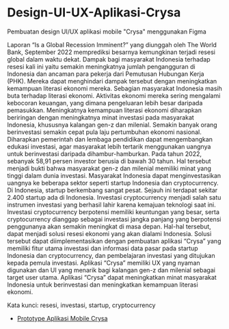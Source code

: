 # Design-UI-UX-Aplikasi-Crysa

Pembuatan design UI/UX aplikasi mobile "Crysa" menggunakan Figma

Laporan “Is a Global Recession Imminent?” yang diunggah oleh The World Bank, September 2022 memprediksi besarnya kemungkinan terjadi resesi global dalam waktu dekat. Dampak bagi masyarakat Indonesia terhadap resesi kali ini yaitu semakin meningkatnya jumlah pengangguran di Indonesia dan ancaman para pekerja dari Pemutusan Hubungan Kerja (PHK). Mereka dapat menghindari dampak tersebut dengan meningkatkan kemampuan literasi ekonomi mereka. Sebagian masyarakat Indonesia masih buta terhadap literasi ekonomi. Aktivitas ekonomi mereka sering mengalami kebocoran keuangan, yang dimana pengeluaran lebih besar daripada pemasukkan. Meningkatnya kemampuan literasi ekonomi diharapkan beriringan dengan meningkatnya minat investasi pada masyarakat Indonesia, khususnya kalangan gen-z dan milenial. Semakin banyak orang berinvestasi semakin cepat pula laju pertumbuhan ekonomi nasional. Diharapkan pemerintah dan lembaga pendidikan dapat mengembangkan edukasi investasi, agar masyarakat lebih tertarik menggunakan uangnya untuk berinvestasi daripada dihambur-hamburkan. Pada tahun 2022, sebanyak 58,91 persen investor berusia di bawah 30 tahun. Hal tersebut menjadi bukti bahwa masyarakat gen-z dan milenial memiliki minat yang tinggi dalam dunia investasi. Masyarakat Indonesia dapat menginvestasikan uangnya ke beberapa sektor seperti startup Indonesia dan cryptocurrency. Di Indonesia, startup berkembang sangat pesat. Sejauh ini terdapat sekitar 2.400 startup ada di Indonesia. Investasi cryptocurrency menjadi salah satu instrumen investasi yang berhasil lahir karena kemajuan teknologi saat ini. Investasi cryptocurrency berpotensi memiliki keuntungan yang besar, serta cryptocurrency dianggap sebagai investasi jangka panjang yang berpotensi penggunanya akan semakin meningkat di masa depan. Hal-hal tersebut, dapat menjadi solusi resesi ekonomi yang akan dialami Indonesia. Solusi tersebut dapat diimplementasikan dengan pembuatan aplikasi “Crysa” yang memiliki fitur utama investasi dan informasi data pasar pada startup Indonesia dan cryptocurrency, dan pembelajaran investasi yang ditujukan kepada pemula investasi. Aplikasi “Crysa” memiliki UX yang nyaman digunakan dan UI yang menarik bagi kalangan gen-z dan milenial sebagai target user utama. Aplikasi “Crysa” dapat meningkatkan minat masyarakat Indonesia untuk berinvestasi dan meningkatkan kemampuan literasi ekonomi.

Kata kunci: resesi, investasi, startup, cryptocurrency

* [Prototype Aplikasi Mobile Crysa](https://www.figma.com/file/j4KTtuRRFTUCVZ6gfqHRjX/Prototype?type=design&node-id=0%3A1&t=xBZlh8XQYSugwKR4-1)
